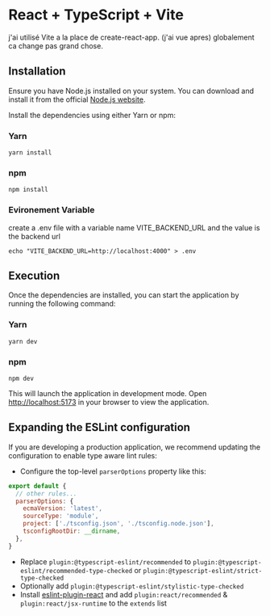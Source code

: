 # React + TypeScript + Vite

j'ai utilisé Vite a la place de create-react-app. (j'ai vue apres)
globalement ca change pas grand chose.

## Installation

Ensure you have Node.js installed on your system. You can download and install it from the official [Node.js website](https://nodejs.org/).

Install the dependencies using either Yarn or npm:

### Yarn

```
yarn install
```

### npm

```
npm install
```

### Evironement Variable

create a .env file with a variable name VITE_BACKEND_URL and the value is the backend url

```
echo "VITE_BACKEND_URL=http://localhost:4000" > .env
```

## Execution

Once the dependencies are installed, you can start the application by running the following command:

### Yarn

```
yarn dev
```

### npm

```
npm dev
```

This will launch the application in development mode. Open [http://localhost:5173](http://localhost:5173) in your browser to view the application.

## Expanding the ESLint configuration

If you are developing a production application, we recommend updating the configuration to enable type aware lint rules:

- Configure the top-level `parserOptions` property like this:

```js
export default {
  // other rules...
  parserOptions: {
    ecmaVersion: 'latest',
    sourceType: 'module',
    project: ['./tsconfig.json', './tsconfig.node.json'],
    tsconfigRootDir: __dirname,
  },
}
```

- Replace `plugin:@typescript-eslint/recommended` to `plugin:@typescript-eslint/recommended-type-checked` or `plugin:@typescript-eslint/strict-type-checked`
- Optionally add `plugin:@typescript-eslint/stylistic-type-checked`
- Install [eslint-plugin-react](https://github.com/jsx-eslint/eslint-plugin-react) and add `plugin:react/recommended` & `plugin:react/jsx-runtime` to the `extends` list

